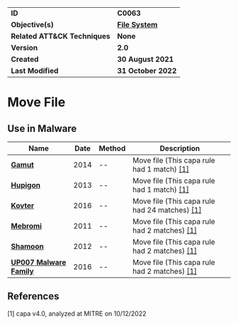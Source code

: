 <table>
<tr>
<td><b>ID</b></td>
<td><b>C0063</b></td>
</tr>
<tr>
<td><b>Objective(s)</b></td>
<td><b><a href="../file-system">File System</a></b></td>
</tr>
<tr>
<td><b>Related ATT&CK Techniques</b></td>
<td><b>None</b></td>
</tr>
<tr>
<td><b>Version</b></td>
<td><b>2.0</b></td>
</tr>
<tr>
<td><b>Created</b></td>
<td><b>30 August 2021</b></td>
</tr>
<tr>
<td><b>Last Modified</b></td>
<td><b>31 October 2022</b></td>
</tr>
</table>


# Move File


## Use in Malware

|Name|Date|Method|Description|
|---|---|---|---|
|[**Gamut**](../xample-malware/gamut.md)|2014|--|Move file (This capa rule had 1 match) [[1]](#1)|
|[**Hupigon**](../xample-malware/hupigon.md)|2013|--|Move file (This capa rule had 1 match) [[1]](#1)|
|[**Kovter**](../xample-malware/kovter.md)|2016|--|Move file (This capa rule had 24 matches) [[1]](#1)|
|[**Mebromi**](../xample-malware/mebromi.md)|2011|--|Move file (This capa rule had 2 matches) [[1]](#1)|
|[**Shamoon**](../xample-malware/shamoon.md)|2012|--|Move file (This capa rule had 2 matches) [[1]](#1)|
|[**UP007 Malware Family**](../xample-malware/up007.md)|2016|--|Move file (This capa rule had 2 matches) [[1]](#1)|

## References

<a name="1">[1]</a> capa v4.0, analyzed at MITRE on 10/12/2022

